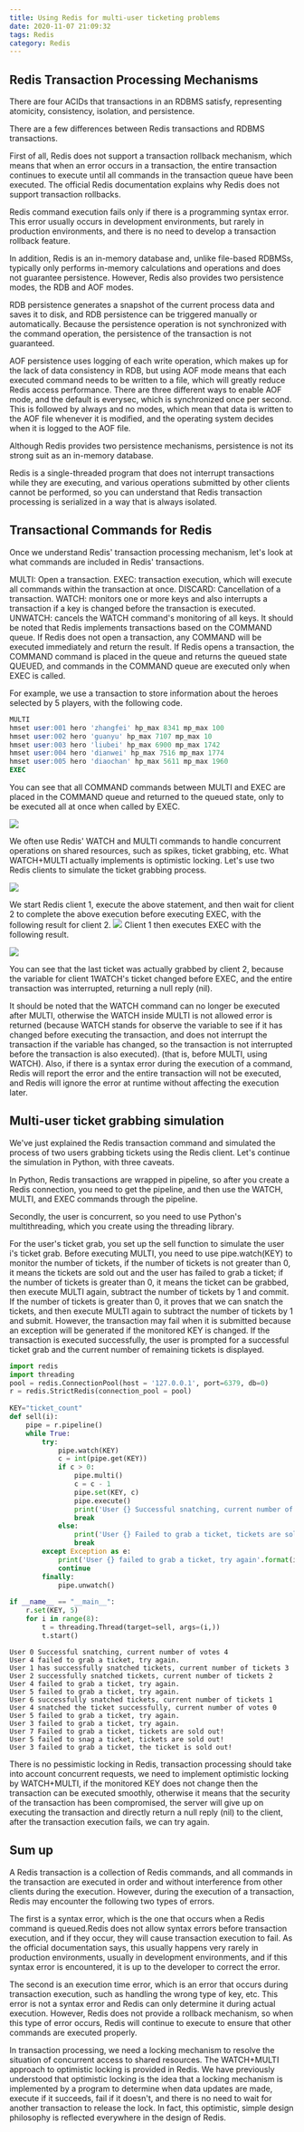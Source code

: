 ```yaml
---
title: Using Redis for multi-user ticketing problems
date: 2020-11-07 21:09:32
tags: Redis
category: Redis
---
```

## Redis Transaction Processing Mechanisms
There are four ACIDs that transactions in an RDBMS satisfy, representing atomicity, consistency, isolation, and persistence.

There are a few differences between Redis transactions and RDBMS transactions.

First of all, Redis does not support a transaction rollback mechanism, which means that when an error occurs in a transaction, the entire transaction continues to execute until all commands in the transaction queue have been executed. The official Redis documentation explains why Redis does not support transaction rollbacks.

Redis command execution fails only if there is a programming syntax error. This error usually occurs in development environments, but rarely in production environments, and there is no need to develop a transaction rollback feature.

In addition, Redis is an in-memory database and, unlike file-based RDBMSs, typically only performs in-memory calculations and operations and does not guarantee persistence. However, Redis also provides two persistence modes, the RDB and AOF modes.

RDB persistence generates a snapshot of the current process data and saves it to disk, and RDB persistence can be triggered manually or automatically. Because the persistence operation is not synchronized with the command operation, the persistence of the transaction is not guaranteed.

AOF persistence uses logging of each write operation, which makes up for the lack of data consistency in RDB, but using AOF mode means that each executed command needs to be written to a file, which will greatly reduce Redis access performance. There are three different ways to enable AOF mode, and the default is everysec, which is synchronized once per second. This is followed by always and no modes, which mean that data is written to the AOF file whenever it is modified, and the operating system decides when it is logged to the AOF file.

Although Redis provides two persistence mechanisms, persistence is not its strong suit as an in-memory database.

Redis is a single-threaded program that does not interrupt transactions while they are executing, and various operations submitted by other clients cannot be performed, so you can understand that Redis transaction processing is serialized in a way that is always isolated.

## Transactional Commands for Redis
Once we understand Redis' transaction processing mechanism, let's look at what commands are included in Redis' transactions.

MULTI: Open a transaction.
EXEC: transaction execution, which will execute all commands within the transaction at once.
DISCARD: Cancellation of a transaction.
WATCH: monitors one or more keys and also interrupts a transaction if a key is changed before the transaction is executed.
UNWATCH: cancels the WATCH command's monitoring of all keys.
It should be noted that Redis implements transactions based on the COMMAND queue. If Redis does not open a transaction, any COMMAND will be executed immediately and return the result. If Redis opens a transaction, the COMMAND command is placed in the queue and returns the queued state QUEUED, and commands in the COMMAND queue are executed only when EXEC is called.

For example, we use a transaction to store information about the heroes selected by 5 players, with the following code.

```sql
MULTI
hmset user:001 hero 'zhangfei' hp_max 8341 mp_max 100
hmset user:002 hero 'guanyu' hp_max 7107 mp_max 10
hmset user:003 hero 'liubei' hp_max 6900 mp_max 1742
hmset user:004 hero 'dianwei' hp_max 7516 mp_max 1774
hmset user:005 hero 'diaochan' hp_max 5611 mp_max 1960
EXEC
```
You can see that all COMMAND commands between MULTI and EXEC are placed in the COMMAND queue and returned to the queued state, only to be executed all at once when called by EXEC.

![](1.jpg)

We often use Redis' WATCH and MULTI commands to handle concurrent operations on shared resources, such as spikes, ticket grabbing, etc. What WATCH+MULTI actually implements is optimistic locking. Let's use two Redis clients to simulate the ticket grabbing process.

![](2.jpg)

We start Redis client 1, execute the above statement, and then wait for client 2 to complete the above execution before executing EXEC, with the following result for client 2.
![](3.jpg)
Client 1 then executes EXEC with the following result.

![](4.jpg)

You can see that the last ticket was actually grabbed by client 2, because the variable for client 1WATCH's ticket changed before EXEC, and the entire transaction was interrupted, returning a null reply (nil).

It should be noted that the WATCH command can no longer be executed after MULTI, otherwise the WATCH inside MULTI is not allowed error is returned (because WATCH stands for observe the variable to see if it has changed before executing the transaction, and does not interrupt the transaction if the variable has changed, so the transaction is not interrupted before the transaction is also executed). (that is, before MULTI, using WATCH). Also, if there is a syntax error during the execution of a command, Redis will report the error and the entire transaction will not be executed, and Redis will ignore the error at runtime without affecting the execution later.

## Multi-user ticket grabbing simulation
We've just explained the Redis transaction command and simulated the process of two users grabbing tickets using the Redis client. Let's continue the simulation in Python, with three caveats.

In Python, Redis transactions are wrapped in pipeline, so after you create a Redis connection, you need to get the pipeline, and then use the WATCH, MULTI, and EXEC commands through the pipeline.

Secondly, the user is concurrent, so you need to use Python's multithreading, which you create using the threading library.

For the user's ticket grab, you set up the sell function to simulate the user i's ticket grab. Before executing MULTI, you need to use pipe.watch(KEY) to monitor the number of tickets, if the number of tickets is not greater than 0, it means the tickets are sold out and the user has failed to grab a ticket; if the number of tickets is greater than 0, it means the ticket can be grabbed, then execute MULTI again, subtract the number of tickets by 1 and commit. If the number of tickets is greater than 0, it proves that we can snatch the tickets, and then execute MULTI again to subtract the number of tickets by 1 and submit. However, the transaction may fail when it is submitted because an exception will be generated if the monitored KEY is changed. If the transaction is executed successfully, the user is prompted for a successful ticket grab and the current number of remaining tickets is displayed.

```python
import redis
import threading
pool = redis.ConnectionPool(host = '127.0.0.1', port=6379, db=0)
r = redis.StrictRedis(connection_pool = pool)
 
KEY="ticket_count"
def sell(i):
    pipe = r.pipeline()
    while True:
        try:
            pipe.watch(KEY)
            c = int(pipe.get(KEY))      
            if c > 0:
                pipe.multi()            
                c = c - 1
                pipe.set(KEY, c)        
                pipe.execute()
                print('User {} Successful snatching, current number of votes {}'.format(i, c))
                break
            else:
                print('User {} Failed to grab a ticket, tickets are sold out!'.format(i))
                break
        except Exception as e:
            print('User {} failed to grab a ticket, try again'.format(i))
            continue
        finally:
            pipe.unwatch()
 
if __name__ == "__main__":
    r.set(KEY, 5)  
    for i in range(8):
        t = threading.Thread(target=sell, args=(i,))
        t.start()
```

```
User 0 Successful snatching, current number of votes 4
User 4 failed to grab a ticket, try again.
User 1 has successfully snatched tickets, current number of tickets 3
User 2 successfully snatched tickets, current number of tickets 2
User 4 failed to grab a ticket, try again.
User 5 failed to grab a ticket, try again.
User 6 successfully snatched tickets, current number of tickets 1
User 4 snatched the ticket successfully, current number of votes 0
User 5 failed to grab a ticket, try again.
User 3 failed to grab a ticket, try again.
User 7 Failed to grab a ticket, tickets are sold out!
User 5 failed to snag a ticket, tickets are sold out!
User 3 failed to grab a ticket, the ticket is sold out!
```
There is no pessimistic locking in Redis, transaction processing should take into account concurrent requests, we need to implement optimistic locking by WATCH+MULTI, if the monitored KEY does not change then the transaction can be executed smoothly, otherwise it means that the security of the transaction has been compromised, the server will give up on executing the transaction and directly return a null reply (nil) to the client, after the transaction execution fails, we can try again.

## Sum up
A Redis transaction is a collection of Redis commands, and all commands in the transaction are executed in order and without interference from other clients during the execution. However, during the execution of a transaction, Redis may encounter the following two types of errors.

The first is a syntax error, which is the one that occurs when a Redis command is queued.Redis does not allow syntax errors before transaction execution, and if they occur, they will cause transaction execution to fail. As the official documentation says, this usually happens very rarely in production environments, usually in development environments, and if this syntax error is encountered, it is up to the developer to correct the error.

The second is an execution time error, which is an error that occurs during transaction execution, such as handling the wrong type of key, etc. This error is not a syntax error and Redis can only determine it during actual execution. However, Redis does not provide a rollback mechanism, so when this type of error occurs, Redis will continue to execute to ensure that other commands are executed properly.

In transaction processing, we need a locking mechanism to resolve the situation of concurrent access to shared resources. The WATCH+MULTI approach to optimistic locking is provided in Redis. We have previously understood that optimistic locking is the idea that a locking mechanism is implemented by a program to determine when data updates are made, execute if it succeeds, fail if it doesn't, and there is no need to wait for another transaction to release the lock. In fact, this optimistic, simple design philosophy is reflected everywhere in the design of Redis.
